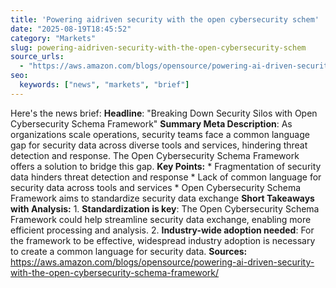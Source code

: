 ```yaml
---
title: 'Powering aidriven security with the open cybersecurity schem'
date: "2025-08-19T18:45:52"
category: "Markets"
slug: powering-aidriven-security-with-the-open-cybersecurity-schem
source_urls:
  - "https://aws.amazon.com/blogs/opensource/powering-ai-driven-security-with-the-open-cybersecurity-schema-framework/"
seo:
  keywords: ["news", "markets", "brief"]
---
```

Here's the news brief:  **Headline**: "Breaking Down Security Silos with Open Cybersecurity Schema Framework"  **Summary Meta Description**: As organizations scale operations, security teams face a common language gap for security data across diverse tools and services, hindering threat detection and response. The Open Cybersecurity Schema Framework offers a solution to bridge this gap.  **Key Points:**  * Fragmentation of security data hinders threat detection and response * Lack of common language for security data across tools and services * Open Cybersecurity Schema Framework aims to standardize security data exchange  **Short Takeaways with Analysis:**  1. **Standardization is key**: The Open Cybersecurity Schema Framework could help streamline security data exchange, enabling more efficient processing and analysis. 2. **Industry-wide adoption needed**: For the framework to be effective, widespread industry adoption is necessary to create a common language for security data.  **Sources:**  https://aws.amazon.com/blogs/opensource/powering-ai-driven-security-with-the-open-cybersecurity-schema-framework/ 
